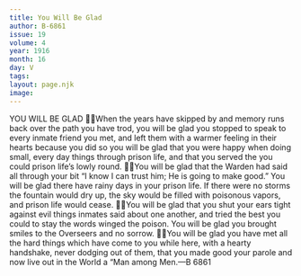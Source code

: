 ```yaml
---
title: You Will Be Glad
author: B-6861
issue: 19
volume: 4
year: 1916
month: 16
day: V
tags:
layout: page.njk
image:
---
```

YOU WILL BE GLAD When the years have skipped by and memory runs back over the path you have trod, you will be glad you stopped to speak to every inmate friend you met, and left them with a warmer feeling in their hearts because you did so you will be glad that you were happy when doing small, every day things through prison life, and that you served the you could prison life’s lowly round. You will be glad that the Warden had said all through your bit “I know I can trust him; He is going to make good.” You will be glad there have rainy days in your prison life. If there were no storms the fountain would dry up, the sky would be filled with poisonous vapors, and prison life would cease. You will be glad that you shut your ears tight against evil things inmates said about one another, and tried the best you could to stay the words winged the poison. You will be glad you brought smiles to the Overseers and no sorrow. You will be glad you have met all the hard things which have come to you while here, with a hearty handshake, never dodging out of them, that you made good your parole and now live out in the World a “Man among Men.—B 6861
